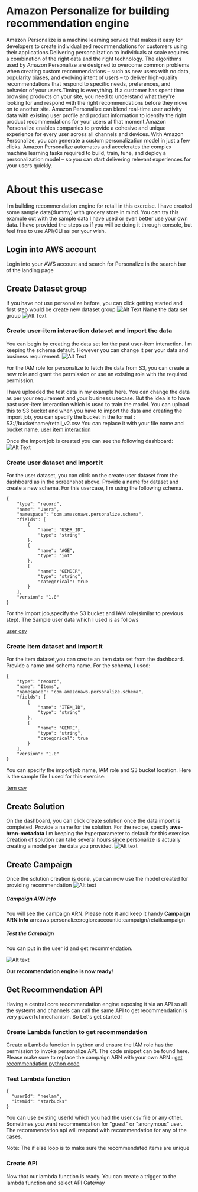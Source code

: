 # Amazon Personalize for building recommendation engine
Amazon Personalize is a machine learning service that makes it easy for developers to create individualized recommendations for customers using their applications.Delivering personalization to individuals at scale requires a combination of the right data and the right technology. The algorithms used by Amazon Personalize are designed to overcome common problems when creating custom recommendations – such as new users with no data, popularity biases, and evolving intent of users – to deliver high-quality recommendations that respond to specific needs, preferences, and behavior of your users.Timing is everything. If a customer has spent time browsing products on your site, you need to understand what they're looking for and respond with the right recommendations before they move on to another site. Amazon Personalize can blend real-time user activity data with existing user profile and product information to identify the right product recommendations for your users at that moment.Amazon Personalize enables companies to provide a cohesive and unique experience for every user across all channels and devices. With Amazon Personalize, you can generate a custom personalization model in just a few clicks. Amazon Personalize automates and accelerates the complex machine learning tasks required to build, train, tune, and deploy a personalization model – so you can start delivering relevant experiences for your users quickly.
# About this usecase
I m building recommendation engine for retail in this exercise. I have created some sample data(dummy) with grocery store in mind. You can try this example out with the sample data I have used or even better use your own data. I have provided the steps as if you will be doing it through console, but feel free to use API/CLI as per your wish. 

## Login into AWS account
Login into your AWS account and search for Personalize in the search bar of the landing page

## Create Dataset group
If you have not use personalize before, you can click getting started and first step would be create new dataset group
![Alt Text](https://github.com/neelamkoshiya/DigitalCustomerEngagementonAWS/blob/master/Images/Screen%20Shot%202020-02-02%20at%208.01.17%20PM.png)
Name the data set group 
![Alt Text](https://github.com/neelamkoshiya/DigitalCustomerEngagementonAWS/blob/master/Images/Screen%20Shot%202020-02-02%20at%208.01.43%20PM.png)
### Create user-item interaction dataset and import the data
You can begin by creating the data set for the past user-item interaction. I m keeping the schema default. However you can change it per your data and business requirement.
![Alt Text](https://github.com/neelamkoshiya/DigitalCustomerEngagementonAWS/blob/master/Images/Screen%20Shot%202020-02-02%20at%208.03.03%20PM.png)

For the IAM role for personalize to fetch the data from S3, you can create a new role and grant the permission or use an existing role with the required permission. 

I have uploaded the test data in my example here. You can change the data as per your requirement and your business usecase. But the idea is to have past user-item interaction which is used to train the model. You can upload this to S3 bucket and when you have to import the data and creating the import job, you can specify the bucket in the format : S3://bucketname/retail_v2.csv You can replace it with your file name and bucket name. 
[user item interaction](https://github.com/neelamkoshiya/DigitalCustomerEngagementonAWS/blob/master/TestData/retail_v2.csv)

Once the import job is created you can see the following dashboard: 
![Alt Text](https://github.com/neelamkoshiya/DigitalCustomerEngagementonAWS/blob/master/Images/Screen%20Shot%202020-02-02%20at%208.05.51%20PM.png)


### Create user dataset and import it
For the user dataset, you can click on the create user dataset from the dashboard as in the screenshot above. Provide a name for dataset and create a new schema. For this usercase, I m using the following schema.
```
{
	"type": "record",
	"name": "Users",
	"namespace": "com.amazonaws.personalize.schema",
	"fields": [
		{
			"name": "USER_ID",
			"type": "string"
		},
		{
			"name": "AGE",
			"type": "int"
		},
		{
			"name": "GENDER",
			"type": "string",
			"categorical": true
		}
	],
	"version": "1.0"
}
```
For the import job,specify the S3 bucket and IAM role(similar to previous step). The Sample user data which I used is as follows

[user csv](https://github.com/neelamkoshiya/DigitalCustomerEngagementonAWS/blob/master/TestData/user.csv)

### Create item dataset and import it

For the item dataset,you can create an item data set from the dashboard. Provide a name and schema name. For the schema, I used:
```
{
	"type": "record",
	"name": "Items",
	"namespace": "com.amazonaws.personalize.schema",
	"fields": [
		{
			"name": "ITEM_ID",
			"type": "string"
		},
		{
			"name": "GENRE",
			"type": "string",
			"categorical": true
		}
	],
	"version": "1.0"
}
```

You can specify the import job name, IAM role and S3 bucket location. Here is the sample file I used for this exercise:

[item csv](https://github.com/neelamkoshiya/DigitalCustomerEngagementonAWS/blob/master/TestData/item.csv)

## Create Solution
On the dashboard, you can click create solution once the data import is completed.
Provide a name for the solution. For the recipe, specify **aws-hrnn-metadata** I m keeping the hyperparameter to default for this exercise. Creation of solution can take several hours since personalize is actually creating a model per the data you provided. 
![Alt text](https://github.com/neelamkoshiya/DigitalCustomerEngagementonAWS/blob/master/Images/Screen%20Shot%202020-02-02%20at%208.41.51%20PM.png)

## Create Campaign
Once the solution creation is done, you can now use the model created for providing recommendation 
![Alt text](https://github.com/neelamkoshiya/DigitalCustomerEngagementonAWS/blob/master/Images/Screen%20Shot%202020-02-02%20at%209.21.47%20PM.png)

##### Campaign ARN Info
You will see the campaign ARN. Please note it and keep it handy
**Campaign ARN Info**
arn:aws:personalize:region:accountid:campaign/retailcampaign

##### Test the Campaign
You can put in the user id and get recommendation.

![Alt text](https://github.com/neelamkoshiya/DigitalCustomerEngagementonAWS/blob/master/Images/Screen%20Shot%202020-02-02%20at%209.29.12%20PM.png)

**Our recommendation engine is now ready!**

## Get Recommendation API
Having a central core recommendation engine exposing it via an API so all the systems and channels can call the same API to get recommendation is very powerful mechanism. So Let's get started!

### Create Lambda function to get recommendation
Create a Lambda function in python and ensure the IAM role has the permission to invoke personalize API.
The code snippet can be found here. Please make sure to replace the campaign ARN with your own ARN : 
[get recommendation python code](https://github.com/neelamkoshiya/DigitalCustomerEngagementonAWS/blob/master/Images/testrecommendation.py)

### Test Lambda function
```
{
  "userId": "neelam",
  "itemId": "starbucks"
}
```
You can use existing userId which you had the user.csv file or any other. Sometimes you want recommendation for "guest" or "anonymous" user. The recommendation api will respond with recommendation for any of the cases.

Note: The if else loop is to make sure the recommendated items are unique

### Create API

Now that our lambda function is ready. You can create a trigger to the lambda function and select API Gateway







